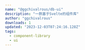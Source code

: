 ```yaml
---
name: "@ggchivalrous/db-ui"
description: "一款基于Svelte的组件库"
author: "ggchivalrous"
downloads: 1
updated: "2023-12-03T07:24:16.128Z"
tags: 
  - component-library
  - ui
---
```

